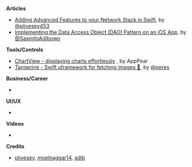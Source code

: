 
**Articles**

* [Adding Advanced Features to your Network Stack in Swift](https://medium.com/device-blogs/adding-advanced-features-to-your-network-stack-in-swift-941ecfff8dc3), by [@plivesey453](https://twitter.com/plivesey453)
* [Implementing the Data Access Object (DAO) Pattern on an iOS App](https://cutecoder.org/programming/future-proof-data-persistence/), by [@SasmitoAdibowo](https://twitter.com/SasmitoAdibowo)

**Tools/Controls**

* [ChartView - displaying charts effortlessly](https://github.com/AppPear/ChartView) , by AppPear
* [Tangerine - Swift µframework for fetching images 🍊](https://github.com/RuiAAPeres/Tangerine), by [@peres](https://twitter.com/peres)

**Business/Career**

* 

**UI/UX**

*

**Videos**

*

**Credits**

* [plivesey](https://github.com/plivesey), [moelnaggar14](https://github.com/MoElnaggar14), [adib](https://github.com/adib)
